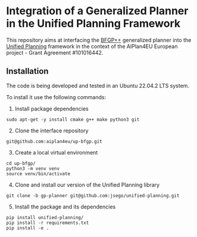 # Integration of a Generalized Planner in the Unified Planning Framework

This repository aims at interfacing the [BFGP++](https://github.com/jsego/bfgp-pp) 
generalized planner into the [Unified Planning](https://github.com/aiplan4eu/unified-planning) 
framework in the context of the AIPlan4EU European project - Grant Agreement #101016442.

## Installation

The code is being developed and tested in an Ubuntu 22.04.2 LTS system.

To install it use the following commands:
1. Install package dependencies
```shell
sudo apt-get -y install cmake g++ make python3 git
```

2. Clone the interface repository
```shell
git@github.com:aiplan4eu/up-bfgp.git
```

3. Create a local virtual environment
```shell
cd up-bfgp/
python3 -m venv venv
source venv/bin/activate 
```
4. Clone and install our version of the Unified Planning library
```shell
git clone -b gp-planner git@github.com:jsego/unified-planning.git
```
5. Install the package and its dependencies
```shell
pip install unified-planning/
pip install -r requirements.txt
pip install -e .
```

